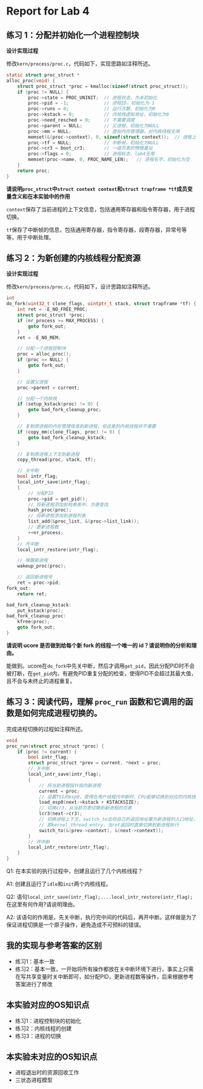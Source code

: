 # Report for Lab 4

## 练习 1：分配并初始化一个进程控制块

**设计实现过程**

修改`kern/process/proc.c`，代码如下，实现思路如注释所述。

```c
static struct proc_struct *
alloc_proc(void) {
    struct proc_struct *proc = kmalloc(sizeof(struct proc_struct));
    if (proc != NULL) {
        proc->state = PROC_UNINIT;  // 进程状态，为未初始化
        proc->pid = -1;             // 进程ID，初始化为-1
        proc->runs = 0;             // 运行次数，初始化为0
        proc->kstack = 0;           // 内核栈虚拟地址，初始化为0
        proc->need_resched = 0;     // 不需要调度
        proc->parent = NULL;        // 父进程，初始化为NULL
        proc->mm = NULL;            // 虚拟内存管理器，对内核线程无用
        memset(&(proc->context), 0, sizeof(struct context));  // 进程上下文信息
        proc->tf = NULL;            // 中断帧，初始化为NULL
        proc->cr3 = boot_cr3;       // 一级页表的物理基址
        proc->flags = 0;            // 进程标志，lab4无用
        memset(proc->name, 0, PROC_NAME_LEN);   // 进程名字，初始化为空
    }
    return proc;
}
```

**请说明`proc_struct`中`struct context context`和`struct trapframe *tf`成员变量含义和在本实验中的作用**

`context`保存了当前进程的上下文信息，包括通用寄存器和指令寄存器，用于进程切换。

`tf`保存了中断帧的信息，包括通用寄存器，指令寄存器，段寄存器，异常号等等，用于中断处理。

## 练习 2：为新创建的内核线程分配资源

**设计实现过程**

修改`kern/process/proc.c`，代码如下，设计思路如注释所述。

```c
int
do_fork(uint32_t clone_flags, uintptr_t stack, struct trapframe *tf) {
    int ret = -E_NO_FREE_PROC;
    struct proc_struct *proc;
    if (nr_process >= MAX_PROCESS) {
        goto fork_out;
    }
    ret = -E_NO_MEM;

    // 分配一个进程控制块
    proc = alloc_proc();
    if (proc == NULL) {
        goto fork_out;
    }

    // 设置父进程
    proc->parent = current;

    // 分配一个内核栈
    if (setup_kstack(proc) != 0) {
        goto bad_fork_cleanup_proc;
    }

    // 复制原进程的内存管理信息到新进程，但这里的内核线程并不需要
    if (copy_mm(clone_flags, proc) != 0) {
        goto bad_fork_cleanup_kstack;
    }

    // 复制原进程上下文到新进程
    copy_thread(proc, stack, tf);

    // 关中断
    bool intr_flag;
    local_intr_save(intr_flag);
    {
        // 分配PID
        proc->pid = get_pid();
        // 将新进程添加到哈希表中，方便查找
        hash_proc(proc);
        // 将新进程添加到进程列表
        list_add(&proc_list, &(proc->list_link));
        // 更新进程数
        ++nr_process;
    }
    // 开中断
    local_intr_restore(intr_flag);

    // 唤醒新进程
    wakeup_proc(proc);

    // 返回新进程号
    ret = proc->pid;
fork_out:
    return ret;

bad_fork_cleanup_kstack:
    put_kstack(proc);
bad_fork_cleanup_proc:
    kfree(proc);
    goto fork_out;
}
```

**请说明 ucore 是否做到给每个新 fork 的线程一个唯一的 id？请说明你的分析和理由。**

能做到。ucore在`do_fork`中先关中断，然后才调用`get_pid`，因此分配PID时不会被打断，在`get_pid`内，有避免PID重复分配的检查，使得PID不会超过其最大值，且不会与未终止的进程重复。

## 练习 3：阅读代码，理解 `proc_run` 函数和它调用的函数是如何完成进程切换的。

完成进程切换的过程如注释所述。

```c
void
proc_run(struct proc_struct *proc) {
    if (proc != current) {
        bool intr_flag;
        struct proc_struct *prev = current, *next = proc;
        // 关中断
        local_intr_save(intr_flag);
        {
            // 将当前进程指针指向新进程
            current = proc;
            // 设置TSS的esp0，使得在用户线程内中断时，CPU能够切换到对应的内核栈
            load_esp0(next->kstack + KSTACKSIZE);
            // 切换cr3，从当前页表切换到新进程的页表
            lcr3(next->cr3);
            // 切换进程上下文，switch_to会将自己的返回地址置为新进程的入口地址，
            // 即kernel_thread_entry，当ret返回时直接切换到新进程执行
            switch_to(&(prev->context), &(next->context));
        }
        // 开中断
        local_intr_restore(intr_flag);
    }
}
```

Q1: 在本实验的执行过程中，创建且运行了几个内核线程？

A1: 创建且运行了`idle`和`init`两个内核线程。

Q2: 语句`local_intr_save(intr_flag);....local_intr_restore(intr_flag);`在这里有何作用?请说明理由。

A2: 该语句的作用是，先关中断，执行完中间的代码后，再开中断。这样做是为了保证进程切换是一个原子操作，避免造成不可预料的错误。

## 我的实现与参考答案的区别

+ 练习1：基本一致
+ 练习2：基本一致，一开始将所有操作都放在关中断环境下进行，事实上只需在写共享变量时关中断即可，如分配PID，更新进程数等操作，后来根据参考答案进行了修改

## 本实验对应的OS知识点

+ 练习1：进程控制块的初始化
+ 练习2：内核线程的创建
+ 练习3：进程的切换

## 本实验未对应的OS知识点

+ 进程退出时的资源回收工作
+ 三状态进程模型

